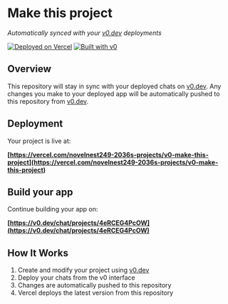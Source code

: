 # Make this project

*Automatically synced with your [v0.dev](https://v0.dev) deployments*

[![Deployed on Vercel](https://img.shields.io/badge/Deployed%20on-Vercel-black?style=for-the-badge&logo=vercel)](https://vercel.com/novelnest249-2036s-projects/v0-make-this-project)
[![Built with v0](https://img.shields.io/badge/Built%20with-v0.dev-black?style=for-the-badge)](https://v0.dev/chat/projects/4eRCEG4PcOW)

## Overview

This repository will stay in sync with your deployed chats on [v0.dev](https://v0.dev).
Any changes you make to your deployed app will be automatically pushed to this repository from [v0.dev](https://v0.dev).

## Deployment

Your project is live at:

**[https://vercel.com/novelnest249-2036s-projects/v0-make-this-project](https://vercel.com/novelnest249-2036s-projects/v0-make-this-project)**

## Build your app

Continue building your app on:

**[https://v0.dev/chat/projects/4eRCEG4PcOW](https://v0.dev/chat/projects/4eRCEG4PcOW)**

## How It Works

1. Create and modify your project using [v0.dev](https://v0.dev)
2. Deploy your chats from the v0 interface
3. Changes are automatically pushed to this repository
4. Vercel deploys the latest version from this repository